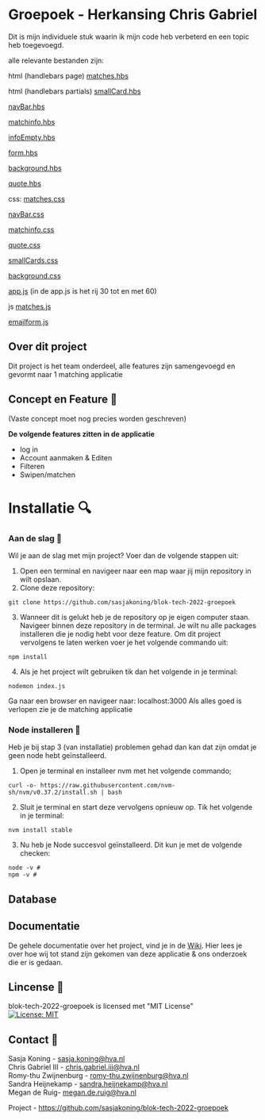 # Groepoek - Herkansing Chris Gabriel
Dit is mijn individuele stuk waarin ik mijn code heb verbeterd en een topic heb toegevoegd.

alle relevante bestanden zijn:

html (handlebars page)
[matches.hbs](https://github.com/ChrisvanHvA/blocktech_herkansing/blob/main/views/matches.hbs)

html (handlebars partials)
[smallCard.hbs](https://github.com/ChrisvanHvA/blocktech_herkansing/blob/main/views/partials/smallCard.hbs)

[navBar.hbs](https://github.com/ChrisvanHvA/blocktech_herkansing/blob/main/views/partials/navBar.hbs)

[matchinfo.hbs](https://github.com/ChrisvanHvA/blocktech_herkansing/blob/main/views/partials/matchInfo.hbs)

[infoEmpty.hbs](https://github.com/ChrisvanHvA/blocktech_herkansing/blob/main/views/partials/infoEmpty.hbs)

[form.hbs](https://github.com/ChrisvanHvA/blocktech_herkansing/blob/main/views/partials/form.hbs)

[background.hbs](https://github.com/ChrisvanHvA/blocktech_herkansing/blob/main/views/partials/background.hbs)

[quote.hbs](https://github.com/ChrisvanHvA/blocktech_herkansing/blob/main/views/partials/quote.hbs)

css:
[matches.css](https://github.com/ChrisvanHvA/blocktech_herkansing/blob/main/public/css/matches.css)

[navBar.css](https://github.com/ChrisvanHvA/blocktech_herkansing/blob/main/public/css/navBar.css)

[matchinfo.css](https://github.com/ChrisvanHvA/blocktech_herkansing/blob/main/public/css/matchInfo.css)

[quote.css](https://github.com/ChrisvanHvA/blocktech_herkansing/blob/main/public/css/quote.css)

[smallCards.css](https://github.com/ChrisvanHvA/blocktech_herkansing/blob/main/public/css/smallCards.css)

[background.css](https://github.com/ChrisvanHvA/blocktech_herkansing/blob/main/public/css/background.css)

[app.js](https://github.com/ChrisvanHvA/blocktech_herkansing/blob/main/app.js)
(in de app.js is het rij 30 tot en met 60)

js
[matches.js](https://github.com/ChrisvanHvA/blocktech_herkansing/blob/main/routes/matches.js)

[emailform.js](https://github.com/ChrisvanHvA/blocktech_herkansing/blob/main/routes/emailform.js)

## Over dit project
Dit project is het team onderdeel, alle features zijn samengevoegd en gevormt naar 1 matching applicatie

## Concept en Feature 🔮
(Vaste concept moet nog precies worden geschreven)

**De volgende features zitten in de applicatie**
* log in
* Account aanmaken & Editen
* Filteren
* Swipen/matchen

# Installatie 🔍

### Aan de slag 🔨
Wil je aan de slag met mijn project? Voer dan de volgende stappen uit:

1. Open een terminal en navigeer naar een map waar jij mijn repository in wilt opslaan.
2. Clone deze repository:
```
git clone https://github.com/sasjakoning/blok-tech-2022-groepoek
```
3. Wanneer dit is gelukt heb je de repository op je eigen computer staan. Navigeer binnen deze repository in de terminal. Je wilt nu alle packages installeren die je nodig hebt voor deze feature. Om dit project vervolgens te laten werken voer je het volgende commando uit:
```
npm install
```
4. Als je het project wilt gebruiken tik dan het volgende in je terminal:
```
nodemon index.js
```
Ga naar een browser en navigeer naar: localhost:3000
Als alles goed is verlopen zie je de matching applicatie

### Node installeren 🔨  
Heb je bij stap 3 (van installatie) problemen gehad dan kan dat zijn omdat je geen node hebt geïnstalleerd.

1. Open je terminal en installeer nvm met het volgende commando;
```
curl -o- https://raw.githubusercontent.com/nvm-sh/nvm/v0.37.2/install.sh | bash
```
2. Sluit je terminal en start deze vervolgens opnieuw op. Tik het volgende in je terminal:
```
nvm install stable
```
3. Nu heb je Node succesvol geïnstalleerd. Dit kun je met de volgende checken:
```
node -v # 
npm -v # 
```

## Database

## Documentatie
De gehele documentatie over het project, vind je in de [Wiki](https://github.com/sasjakoning/blok-tech-2022-groepoek/wiki). Hier lees je over hoe wij tot stand zijn gekomen van deze applicatie & ons onderzoek die er is gedaan.

## Lincense 📑
blok-tech-2022-groepoek is licensed met "MIT License" <br>
[![License: MIT](https://img.shields.io/badge/License-MIT-yellow.svg)](https://opensource.org/licenses/MIT)

## Contact 👥
Sasja Koning - sasja.koning@hva.nl <br>
Chris Gabriel III - chris.gabriel.iii@hva.nl <br>
Romy-thu Zwijnenburg - romy-thu.zwijnenburg@hva.nl <br>
Sandra Heijnekamp - sandra.heijnekamp@hva.nl <br>
Megan de Ruig- megan.de.ruig@hva.nl <br>

Project - https://github.com/sasjakoning/blok-tech-2022-groepoek <br>
